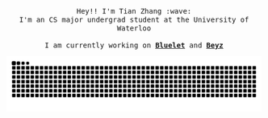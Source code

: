 <!--
### Hi there 👋
-->

<!--
**Singularity-tian/Singularity-tian** is a ✨ _special_ ✨ repository because its `README.md` (this file) appears on your GitHub profile.

Here are some ideas to get you started:

- 🔭 I’m currently working on ...
- 🌱 I’m currently learning ...
- 👯 I’m looking to collaborate on ...
- 🤔 I’m looking for help with ...
- 💬 Ask me about ...
- 📫 How to reach me: ...
- 😄 Pronouns: ...
- ⚡ Fun fact: ...
-->

<div id="header" align="center">
  
  <samp>
    Hey!! I'm Tian Zhang :wave:
    <br>
    I'm an CS major undergrad student at the University of Waterloo
    <br><br>
    I am currently working on <b><a href="https://bluelet.ai/">Bluelet</a></b> and <b><a href="https://beyz.ai/">Beyz</a></b>
  </samp>
  
  ![snake gif](https://github.com/Singularity-tian/Singularity-tian/blob/output/github-contribution-grid-snake.svg)
</div>
